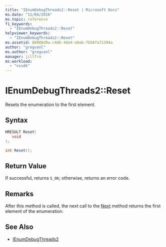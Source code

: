 ```yaml
---
title: "IEnumDebugThreads2::Reset | Microsoft Docs"
ms.date: "11/04/2016"
ms.topic: reference
f1_keywords:
  - "IEnumDebugThreads2::Reset"
helpviewer_keywords:
  - "IEnumDebugThreads2::Reset"
ms.assetid: 88980d9a-c4d6-4de4-a9ab-fb56fa71394a
author: "gregvanl"
ms.author: "gregvanl"
manager: jillfra
ms.workload:
  - "vssdk"
---
```

# IEnumDebugThreads2::Reset
Resets the enumeration to the first element.

## Syntax

```cpp
HRESULT Reset(
   void
);
```

```csharp
int Reset();
```

## Return Value
 If successful, returns `S_OK`; otherwise, returns an error code.

## Remarks
 After this method is called, the next call to the [Next](../../../extensibility/debugger/reference/ienumdebugthreads2-next.md) method returns the first element of the enumeration.

## See Also
- [IEnumDebugThreads2](../../../extensibility/debugger/reference/ienumdebugthreads2.md)